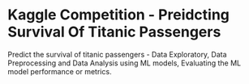 # Kaggle Competition - Preidcting Survival Of Titanic Passengers
Predict the survival of titanic passengers - Data Exploratory, Data Preprocessing and Data Analysis using ML models, Evaluating the ML model performance or metrics.
